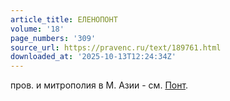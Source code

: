 ```yaml
---
article_title: ЕЛЕНОПОНТ
volume: '18'
page_numbers: '309'
source_url: https://pravenc.ru/text/189761.html
downloaded_at: '2025-10-13T12:24:34Z'
---
```


пров. и митрополия в М. Азии - см. [Понт](https://pravenc.ru/text/Понт.html).
